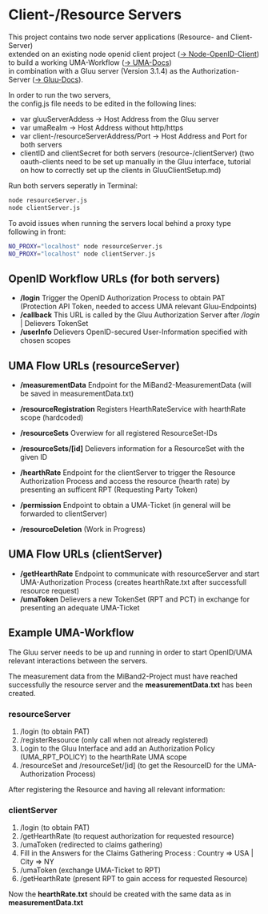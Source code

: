 Client-/Resource Servers
==============================
This project contains two node server applications (Resource- and Client-Server)  
extended on an existing node openid client project ([-> Node-OpenID-Client](https://github.com/panva/node-openid-client))  
to build a working UMA-Workflow
([-> UMA-Docs](https://docs.kantarainitiative.org/uma/rec-uma-core.html))  
in combination with a Gluu server (Version 3.1.4) as
the Authorization-Server ([-> Gluu-Docs](https://gluu.org/docs/ce/3.1.4/)).

In order to run the two servers,   
the config.js file needs to be edited in the following lines:
- var gluuServerAddess -> Host Address from the Gluu server
- var umaRealm -> Host Address without http/https
- var client-/resourceServerAddress/Port -> Host Address and Port for both servers
- clientID and clientSecret for both servers (resource-/clientServer)
(two oauth-clients need to be set up manually in the Gluu interface,
tutorial on how to correctly set up the clients in GluuClientSetup.md)

Run both servers seperatly in Terminal:
```sh
node resourceServer.js
node clientServer.js
```
To avoid issues when running the servers local behind a proxy type following in front:
```sh
NO_PROXY="localhost" node resourceServer.js
NO_PROXY="localhost" node clientServer.js
```

OpenID Workflow URLs (for both servers)
---

- **/login** Trigger the OpenID Authorization Process to obtain PAT (Protection API Token, needed to access UMA relevant Gluu-Endpoints)
- **/callback** This URL is called by the Gluu Authorization Server after */login* | Delievers TokenSet
- **/userInfo** Delievers OpenID-secured User-Information specified with chosen scopes

UMA Flow URLs (resourceServer)
---
- **/measurementData**  Endpoint for the MiBand2-MeasurementData (will be saved in measurementData.txt)
- **/resourceRegistration** Registers HearthRateService with hearthRate scope (hardcoded)
- **/resourceSets** Overwiew for all registered ResourceSet-IDs
- **/resourceSets/[id]** Delievers information for a ResourceSet with the given ID
- **/hearthRate** Endpoint for the clientServer to trigger the Resource Authorization Process and access the resource (hearth rate) by presenting an sufficent RPT (Requesting Party Token)
- **/permission** Endpoint to obtain a UMA-Ticket (in general will be forwarded to clientServer)

- **/resourceDeletion** (Work in Progress)

UMA Flow URLs (clientServer)
---

- **/getHearthRate** Endpoint to communicate with resourceServer and start UMA-Authorization Process (creates hearthRate.txt after successfull resource request)
- **/umaToken** Delievers a new TokenSet (RPT and PCT) in exchange for presenting an adequate UMA-Ticket

Example UMA-Workflow
---

The Gluu server needs to be up and running in order to start OpenID/UMA relevant interactions between the servers.

The measurement data from the MiBand2-Project must have reached successfully the resource server and the **measurementData.txt** has been created.

### resourceServer

1. /login (to obtain PAT)
2. /registerResource (only call when not already registered)
3. Login to the Gluu Interface and add an Authorization Policy (UMA_RPT_POLICY) to the hearthRate UMA scope
4. /resourceSet and /resourceSet/[id] (to get the ResourceID for the UMA-Authorization Process)  

After registering the Resource and having all relevant information:

### clientServer

1. /login (to obtain PAT)
2. /getHearthRate (to request authorization for requested resource)
3. /umaToken (redirected to claims gathering)
4. Fill in the Answers for the Claims Gathering Process : Country => USA | City => NY
5. /umaToken (exchange UMA-Ticket to RPT)
6. /getHearthRate (present RPT to gain access for requested Resource)

Now the **hearthRate.txt** should be created with the same data as in **measurementData.txt**
